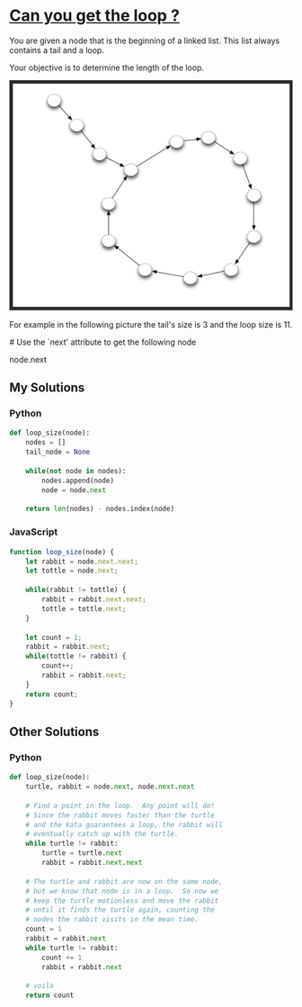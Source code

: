 # [Can you get the loop ?](https://www.codewars.com/kata/can-you-get-the-loop/train/python)

You are given a node that is the beginning of a linked list. This list always contains a tail and a loop.

Your objective is to determine the length of the loop.

![graph](./Selection_081.png)

For example in the following picture the tail's size is 3 and the loop size is 11.

\# Use the `next' attribute to get the following node

node.next

## My Solutions

### Python

```python
def loop_size(node):
    nodes = []
    tail_node = None

    while(not node in nodes):
        nodes.append(node)
        node = node.next

    return len(nodes) - nodes.index(node)
```

### JavaScript

```javascript
function loop_size(node) {
    let rabbit = node.next.next;
    let tottle = node.next;

    while(rabbit != tottle) {
        rabbit = rabbit.next.next;
        tottle = tottle.next;
    }

    let count = 1;
    rabbit = rabbit.next;
    while(tottle != rabbit) {
        count++;
        rabbit = rabbit.next;
    }
    return count;
}
```

## Other Solutions

### Python

```python
def loop_size(node):
    turtle, rabbit = node.next, node.next.next
    
    # Find a point in the loop.  Any point will do!
    # Since the rabbit moves faster than the turtle
    # and the kata guarantees a loop, the rabbit will
    # eventually catch up with the turtle.
    while turtle != rabbit:
        turtle = turtle.next
        rabbit = rabbit.next.next
  
    # The turtle and rabbit are now on the same node,
    # but we know that node is in a loop.  So now we
    # keep the turtle motionless and move the rabbit
    # until it finds the turtle again, counting the
    # nodes the rabbit visits in the mean time.
    count = 1
    rabbit = rabbit.next
    while turtle != rabbit:
        count += 1
        rabbit = rabbit.next

    # voila
    return count
```